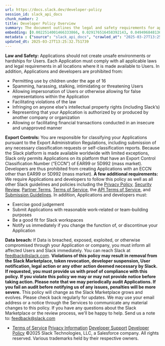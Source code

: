 ```yaml
---
url: https://docs.slack.dev/developer-policy
session_id: slack_api_docs
chunk_number: 2
title: Developer Policy Overview
summary: The document outlines the legal and safety requirements for application developers using Slack. Applications must comply with all applicable laws and cannot involve unsafe practices, impersonation, or facilitate illegal actions. Developers are also responsible for adhering to export control regulations.
embedding: [0.0022514001466333866, 0.029176516458392143, 0.0494968481361866, -0.001837115385569632, 0.034772757440805435, 0.007185464259237051, -0.03048049472272396, -0.014819171279668808, -0.010479368269443512, 0.04485142230987549, 0.0019321971340104938, -0.05791837349534035, -0.032354965806007385, 0.014914252795279026, -0.02789970487356186, 0.038440197706222534, -0.007226213812828064, -0.007497875951230526, -0.02688097208738327, 0.023254280909895897, 0.035940904170274734, 0.04574790969491005, -0.059874340891838074, 0.04873619228601456, -0.02644631266593933, -0.04148281365633011, -0.005137810483574867, 0.004010412842035294, 0.0008527645259164274, -0.0035316082648932934, 0.03898352012038231, -0.03979850560426712, -0.014370928518474102, 0.028361530974507332, 0.02497933618724346, -0.017725955694913864, 0.006560641340911388, 0.02561774291098118, 0.037272050976753235, -0.029611175879836082, -0.032409295439720154, -0.04368327558040619, 0.004971417598426342, 0.012204422615468502, -0.0370003879070282, 0.04267812520265579, -0.03936384618282318, -0.0265821423381567, -0.022778872400522232, 0.002697944873943925, -0.046590059995651245, -0.02504725195467472, 0.05014883726835251, -0.02430018037557602, -0.05612540245056152, -0.031241148710250854, 0.013718939386308193, 0.0007767840288579464, 0.003025637473911047, -0.00500877108424902, 0.03192030265927315, -0.002648706082254648, -0.04251512885093689, -0.016938136890530586, -0.028959186747670174, -0.009487801231443882, 0.014479593373835087, -0.016870221123099327, 0.021176066249608994, 0.04256946220993996, 0.0394996777176857, -0.006020712666213512, 0.012313087470829487, -0.006883240304887295, -0.008435110561549664, -0.025509078055620193, 0.006530079524964094, 0.06324294954538345, -0.014004184864461422, -0.031078152358531952, -0.06242796406149864, 0.027804622426629066, -0.01570207253098488, 0.01409926638007164, -0.054821424186229706, 0.030208833515644073, -0.07296846061944962, -0.05017600208520889, -0.02341727912425995, 0.019844921305775642, -0.044905755668878555, 0.01585148647427559, -0.04368327558040619, 0.047486547380685806, 0.04346594586968422, -0.028904855251312256, -0.0026164462324231863, -0.005358536262065172, 0.02152922749519348, 0.055554911494255066, 9.86367158475332e-05, -0.02871469035744667, -0.05780971050262451, -0.062156304717063904, 0.03105098567903042, -0.015199498273432255, -0.0010611803736537695, -0.014126433059573174, 0.022493626922369003, -0.027437878772616386, -0.0893225222826004, 0.03632123023271561, 0.043873440474271774, 0.004224346484988928, -0.0076948306523263454, -0.02136622928082943, -0.025318913161754608, -0.0009168598335236311, 0.001612994121387601, -0.04406360164284706, -0.08003167062997818, -0.025088001042604446, 0.00884260330349207, -0.01094119343906641, 0.025468328967690468, 0.01769879087805748, 0.006020712666213512, 0.022140465676784515, -0.024340929463505745, -0.024925002828240395, 0.04077649116516113, -0.037842538207769394, 0.08410660922527313, -0.06639423221349716, -0.04031466692686081, -0.004227742552757263, -0.04186313971877098, -0.014384511858224869, -0.026745140552520752, -0.04604673758149147, 0.015117999166250229, 0.0095828827470541, -0.01644914411008358, 0.005864507053047419, -0.059439681470394135, -0.06242796406149864, -0.03556057810783386, -0.011049858294427395, -0.01666647382080555, 0.058353032916784286, 0.03662005811929703, 0.024191515520215034, -0.01945101097226143, 0.014411677606403828, 0.014615424908697605, -0.036674391478300095, 0.0794883519411087, 0.11540208756923676, -0.02563132531940937, -0.0083739859983325, -0.02165147475898266, 0.03577790781855583, -0.002337992424145341, 0.004618256818503141, -0.020225247368216515, -0.0027641626074910164, 0.04868185892701149, -0.05031183362007141, -0.06639423221349716, 0.01502291765064001, -0.00400362117215991, -0.04088515415787697, -0.005779612809419632, 0.010479368269443512, 0.008720355108380318, -0.027071135118603706, 0.00704963319003582, -0.014710506424307823, -0.009406302124261856, -0.02262945845723152, -0.018011201173067093, -0.00899880938231945, -0.06791554391384125, -0.053707610815763474, -0.06541624665260315, -0.001655441359616816, -0.04357461258769035, 0.012910744175314903, -0.017440710216760635, -0.03344161435961723, -0.011389436200261116, 0.005423055961728096, 0.03143131360411644, 0.001400758046656847, 0.03537041321396828, -0.020877238363027573, -0.014425260946154594, 0.014927836135029793, 0.013895520009100437, -0.013100908137857914, 0.028307197615504265, -0.006682889070361853, 0.01983133889734745, -0.023145616054534912, 0.024762006476521492, 0.002728506922721863, 0.006523287855088711, 0.03148564323782921, -0.03963550925254822, -0.03126831352710724, 0.04851886257529259, -0.04311278462409973, -0.02665005810558796, 0.04213480278849602, -0.03243646398186684, 0.007626915350556374, 0.02885052189230919, 0.020361078903079033, -0.03879335895180702, 0.051724474877119064, -0.04531325027346611, 0.06052633002400398, -0.0004775311390403658, -0.019138598814606667, 0.026391979306936264, 0.035207416862249374, 0.008978434838354588, -0.04539474844932556, 0.028877688571810722, 0.0016002599149942398, 0.01821494847536087, 0.015484743751585484, -0.02841586247086525, -0.04281395673751831, 0.03922801837325096, -0.05645139887928963, 0.013494818471372128, 0.0076948306523263454, -0.005307599436491728, 0.036837391555309296, 0.02511516772210598, 0.006635348312556744, 0.02871469035744667, -0.003633481450378895, 0.03819569945335388, 0.0048220036551356316, 0.009861337020993233, -0.03379477187991142, 0.010900444351136684, 0.025305330753326416, 0.05982000753283501, 0.02598448656499386, 0.027926871553063393, -0.04031466692686081, -0.0003506139910314232, -0.043004121631383896, 0.014520342461764812, 0.0009559112368151546, 0.019518926739692688, -0.01894843578338623, -0.016924552619457245, 0.016503477469086647, -0.051072485744953156, -0.013399736024439335, -0.017073966562747955, -2.0984840375604108e-05, 0.051588647067546844, -0.015892237424850464, 0.032572295516729355, 0.018459444865584373, 0.017087550833821297, 0.0265821423381567, -0.006723638623952866, 0.003098646644502878, -0.005986754782497883, -0.021311897784471512, 0.04104815423488617, -0.00052592100109905, -0.02526458166539669, 0.009637215174734592, -0.04376477375626564, 0.004397531505674124, 0.0036198983434587717, -0.020293163135647774, 0.0004575809580273926, -0.008353611454367638, 0.046671561896800995, -0.03208330273628235, 0.0030358247458934784, -0.00896485149860382, 0.02121681533753872, 0.012605124153196812, -0.017902536317706108, -0.006139564793556929, 0.01623181439936161, 0.02152922749519348, 0.05661439523100853, -0.009494592435657978, -0.0543324314057827, -0.011049858294427395, 0.011083816178143024, 0.02064632438123226, -0.018174199387431145, -0.05039333179593086, -0.010479368269443512, 0.058353032916784286, 0.03083365596830845, -0.005005375482141972, -0.0028066097293049097, -0.04911651834845543, 0.0029730028472840786, 0.0160824004560709, -0.038005538284778595, -0.09008317440748215, -0.06269963085651398, -0.023145616054534912, 0.01659855805337429, 0.05639706552028656, 0.006937572732567787, -0.018486609682440758, 0.007939326576888561, 0.0086252735927701, 0.00884260330349207, -0.043737608939409256, -0.019722674041986465, -0.026174649596214294, 0.0023261073511093855, 0.00545361777767539, 0.014370928518474102, -0.044308099895715714, 0.060037337243556976, -0.07954268157482147, -0.006370477844029665, 0.0037115842569619417, 0.010411452502012253, -0.04058632627129555, 0.023892687633633614, 0.06606823951005936, -0.02563132531940937, 0.017522210255265236, -0.0165849756449461, -0.08100965619087219, 0.0013820813037455082, -0.01428943034261465, 0.0013039783807471395, 0.016055233776569366, -0.00781707838177681, 0.008333236910402775, 0.014153598807752132, 0.07237079739570618, -0.028687525540590286, -0.06585090607404709, -0.01888052001595497, 0.0027641626074910164, -0.003181843087077141, -0.004740505013614893, 0.0408308245241642, -0.06275396049022675, -0.013338612392544746, 0.012611916288733482, -0.021841637790203094, -0.015661323443055153, 0.02679947204887867, -0.006869656965136528, 0.020524077117443085, -0.009019183926284313, -0.012761330232024193, -0.07487009465694427, 0.015077250078320503, -0.016571391373872757, 0.04224346578121185, 0.0203339122235775, 0.00863206572830677, -0.03838586434721947, -0.018337195739150047, -0.0127069978043437, 0.0006235495675355196, 0.04536757990717888, 0.05694039165973663, -0.028769023716449738, 0.023023368790745735, 0.03746221214532852, -0.02063274197280407, -0.0046216524206101894, -0.008618482388556004, 0.055853743106126785, -0.00024194912111852318, -0.002112173242494464, -0.007056424859911203, -0.00840794388204813, 0.021094568073749542, 0.008727147243916988, -0.024286597967147827, 0.025658491998910904, 0.021855222061276436, 0.005735467653721571, 0.04946967959403992, 0.006937572732567787, 0.053571779280900955, -0.03803270310163498, 0.03781537339091301, 0.00994962640106678, -0.006645535584539175, 0.050257500261068344, -0.07329445332288742, -0.03561491146683693, 0.010520117357373238, -0.013386153616011143, 0.007980075664818287, 0.020238831639289856, 0.003236175514757633, 0.020673491060733795, 0.014642590656876564, -0.015511909499764442, 0.04281395673751831, -0.051887474954128265, 0.022928286343812943, 0.010078666731715202, 0.014615424908697605, 0.02966550923883915, 0.05156147852540016, -0.06921952217817307, 0.014737672172486782, 0.001129095908254385, -0.009188972413539886, 0.013644232414662838, 0.028986353427171707, -0.0421619676053524, 0.0037998745683580637, -0.020877238363027573, -0.049822840839624405, -0.01094798557460308, 0.05042049661278725, -0.03311561793088913, -0.020306747406721115, -0.0215835589915514, -0.03561491146683693, 0.006890031509101391, 0.007389211095869541, 0.02510158345103264, -0.010771404951810837, -0.022303463891148567, -0.007416377309709787, 0.017590126022696495, 0.009358761832118034, 0.00976625457406044, -0.041890304535627365, 0.0058611114509403706, -0.00653687072917819, 0.03479992225766182, -0.04170014336705208, 0.01098194345831871, 0.018744690343737602, -0.011138148605823517, -0.03526175022125244, -0.02048332802951336, 0.012625499628484249, 0.010289204306900501, 0.004479030147194862, 0.036457061767578125, 0.0297470074146986, 0.014792004600167274, 0.014982168562710285, 0.023525943979620934, 0.010662740096449852, -0.03501725196838379, -0.008081949315965176, 0.004815211985260248, -0.0034721819683909416, 0.00810911599546671, 0.00999037642031908, -0.006940968334674835, 0.011586391367018223, -0.006879844237118959, -0.008306071162223816, -0.0048933145590126514, 0.013467651791870594, -0.003647064557299018, 0.04995867237448692, -0.034039270132780075, -0.025250999256968498, 0.03694605454802513, -0.042623795568943024, 0.02746504545211792, 0.040939487516880035, -0.002860942156985402, 0.008149865083396435, 0.04259662702679634, -0.05558208003640175, 0.014601841568946838, -0.03295262157917023, 0.012163673527538776, 0.05574507638812065, -0.01600090228021145, -0.017943285405635834, -0.041971806436777115, -0.010370703414082527, -0.01768520660698414, -0.007980075664818287, 0.0015756405191496015, -0.02885052189230919, -0.07590240985155106, -0.00977304670959711, 0.018011201173067093, 0.013311445713043213, 0.004027391783893108, -0.025074418634176254, -0.05270246043801308, -0.009970001876354218, 0.002815099200233817, -0.00723300501704216, -0.001234364928677678, 0.024191515520215034, 0.012727372348308563, -0.03795120492577553, 0.015063666738569736, -0.023770440369844437, 0.05748371407389641, -0.000812864163890481, -0.02159714139997959, 0.015036500990390778, 0.0028303801082074642, -0.011450560763478279, -0.00800724234431982, -0.029095018282532692, -0.0032158009707927704, -0.032409295439720154, -0.05927668511867523, -0.04362894222140312, -0.01673438958823681, 0.009603257291018963, -0.0006511402316391468, -0.006811928935348988, 0.003504442051053047, 0.0009117661393247545, 0.031078152358531952, -0.032137636095285416, -0.029203683137893677, -0.004190389066934586, 0.012544000521302223, 0.018527360633015633, -0.0006846735486760736, 0.030453328043222427, 0.012408168986439705, -0.031675808131694794, -0.022860370576381683, 0.005205726251006126, -0.013977018184959888, 0.00928405486047268, 0.004692963790148497, 0.006913802120834589, 0.003647064557299018, 0.010588033124804497, 0.005592844914644957, 0.034120768308639526, 0.006974926218390465, -0.03170297294855118, -0.004523174837231636, -0.009304429404437542, 0.005015562754124403, 0.01888052001595497, -0.01820136420428753, 0.023227116093039513, 0.0012674737954512239, -0.02121681533753872, 0.015335328876972198, -0.003251456655561924, 0.016788721084594727, -0.008143073879182339, 0.02643272839486599, -0.00023897780920378864, -0.032409295439720154, -0.008767896331846714, 0.020687073469161987, 0.02488425374031067, -0.026174649596214294, 0.009406302124261856, -0.023824771866202354, 0.009684756398200989, -0.0013591598253697157, -0.025223832577466965, -0.01893485337495804, -0.01939667947590351, 0.019410261884331703, -0.06009167060256004, 0.0012250265572220087, -0.018038367852568626, 0.027410712093114853, -0.03303411975502968, -0.02468050830066204, 0.003312580520287156, -0.019152183085680008, 0.0026096547953784466, 0.01828286424279213, 0.029339514672756195, 0.03295262157917023, -0.0012301201932132244, 0.010295996442437172, -0.01851377636194229, 0.0006316145299933851, -0.0024636362213641405, -0.017875369638204575, -0.015131582506000996, 0.006604786496609449, -0.01369177270680666, 0.0044858213514089584, 0.03911935165524483, 0.009657589718699455, 0.022126883268356323, -0.007151506375521421, -0.00129464000929147, -0.013603483326733112, -0.006594599224627018, -0.024422429502010345, -0.009297637268900871, 0.020687073469161987, 0.01946459338068962, 0.008604899048805237, 0.002557020168751478, 0.007905368693172932, -0.0643296018242836, -0.013080533593893051, 0.006614973768591881, 0.03134981542825699, 0.02709830179810524, -0.0016800607554614544, -0.001054388820193708, -0.040341831743717194, -0.019790587946772575, 0.0029797942843288183, 0.0013167125871405005, 0.014384511858224869, 0.02276528999209404, -0.009114265441894531, -0.000798856548499316, -0.021705806255340576, 0.002922066254541278, 0.00797328446060419, 0.023987770080566406, -0.012944702059030533, 0.013094116002321243, -0.008394360542297363, 0.016408395022153854, -0.023838354274630547, -0.010961567983031273, 0.004900106228888035, -0.03835869953036308, 0.010051500052213669, 0.01369856484234333, -0.009576091542840004, -0.010214497335255146, -0.009114265441894531, 0.00657082861289382, -0.03974417597055435, 0.035071585327386856, 0.019274430349469185, -0.035071585327386856, 0.01137585286051035, -0.0006812777719460428, 0.0285788606852293, -0.010873278602957726, 0.03031749837100506, 0.0007865468505769968, 0.005687926430255175, 0.0014686735812574625, 0.027560126036405563, -0.002414397429674864, 0.016992468386888504, 0.017169049009680748, 0.007864619605243206, -0.04914368689060211, 0.07378344237804413, 0.03963550925254822, -0.008883352391421795, 0.015769988298416138, -0.024857088923454285, -0.021325480192899704, -0.04941534623503685, 0.017603708431124687, 0.014411677606403828, -0.020605575293302536, 0.021991051733493805, -0.03414793312549591, -0.019328763708472252, 0.00431263679638505, -0.026038818061351776, 0.02488425374031067, 0.040206000208854675, 0.00027251109713688493, -0.024490343406796455, 0.012577958405017853, -0.02386552095413208, 0.03243646398186684, -0.040341831743717194, 0.01112456526607275, 0.012897161766886711, -0.02966550923883915, 0.015077250078320503, -0.026038818061351776, -0.07872769236564636, -0.013148448430001736, 0.02885052189230919, -0.01784820482134819, -0.019125016406178474, -0.037353549152612686, 0.007389211095869541, 0.006801741663366556, -0.006007129792124033, 0.02598448656499386, -0.020795738324522972, 0.01348123513162136, 0.023851938545703888, -0.02885052189230919, 0.01369177270680666, 0.013555942103266716, -0.01806553453207016, 0.005151393823325634, -0.04946967959403992, 0.016788721084594727, 0.0035316082648932934, -0.010818946175277233, -0.0022361192386597395, -0.03349594399333, -0.015878653153777122, -0.018853355199098587, 0.021053817123174667, -0.021311897784471512, 0.025427578017115593, -0.011022692546248436, -0.01939667947590351, 0.008944476954638958, -0.004730317275971174, 0.023335780948400497, 0.004563924390822649, -0.02114889957010746, -0.0048933145590126514, -0.00881543755531311, 0.03708188608288765, 0.01446601003408432, 0.009324803948402405, 0.03162147477269173, 0.018595274537801743, 9.64082355494611e-05, 0.028361530974507332, -0.0013014315627515316, -0.014520342461764812, -0.013583107851445675, 0.005236288066953421, 0.02343086153268814, 0.02958400920033455, 0.01769879087805748, 0.011654307134449482, -0.026174649596214294, 0.009555716998875141, -0.008577733300626278, -0.02644631266593933, -0.03105098567903042, 0.01388193666934967, -0.007008884102106094, 0.04398210346698761, 0.00014485111751127988, 0.03797836974263191, -0.04596523940563202, -0.017454294487833977, 0.020741406828165054, -0.013895520009100437, -0.05039333179593086, -0.015321746468544006, 0.03376760706305504, 0.037407878786325455, 0.0168294720351696, -0.008081949315965176, -0.016680056229233742, 0.018907686695456505, 0.03531607985496521, -0.03134981542825699, -0.04498725384473801, 0.011905594728887081, 0.050936657935380936, -0.029828505590558052, 0.0068356990814208984, 0.004774462431669235, 0.007728788536041975, -0.008285695686936378, -0.025604158639907837, -0.033740442246198654, -0.0030375225469470024, -0.02622898295521736, -0.029339514672756195, 0.0007020768825896084, -0.043139953166246414, 0.007701622322201729, -0.01748146116733551, -0.01045899372547865, -0.021787306293845177, 0.008638856932520866, -0.006523287855088711, -0.10746955126523972, -0.034908588975667953, 0.028361530974507332, -0.010649156756699085, 0.00249759410507977, 0.006238042376935482, 0.0013285977765917778, 0.02871469035744667, 0.014846337027847767, -0.037788208574056625, 0.030752157792448997, -0.05039333179593086, 0.005976567510515451, 0.01016695611178875, 0.04735071584582329, 0.014411677606403828, 0.01623181439936161, 0.009372345171868801, 0.02063274197280407, 0.017807455733418465, -0.025658491998910904, -0.02189597114920616, -0.009576091542840004, 0.05764671042561531, 0.050637826323509216, -0.002122360747307539, 0.018337195739150047, 0.000127872233861126, 0.027302047237753868, 0.0196683406829834, 0.009684756398200989, 0.006604786496609449, -0.016286147758364677, -0.010003958828747272, 0.006404435727745295, -0.005103853065520525, -0.0026436124462634325, 0.0030663867946714163, 0.0018320217495784163, -0.04142848029732704, 0.010010750964283943, -0.0042073680087924, 0.031675808131694794, -0.010411452502012253, -0.00038924094405956566, -0.00743675185367465, 0.013705356046557426, 0.010071874596178532, -0.022873954847455025, 0.04506875202059746, 0.011172106489539146, -0.037706710398197174, 0.022140465676784515, -0.053653277456760406, -0.012985451146960258, 0.01873110607266426, -0.03390343859791756, -0.0024636362213641405, -0.0032327796798199415, 0.0018354174681007862, 0.014262263663113117, 0.010927611030638218, 0.012211214751005173, -0.022154049947857857, 0.02166505716741085, 0.01769879087805748, -0.0148735037073493, 0.008197406306862831, -0.022154049947857857, 0.0471605509519577, 0.019423844292759895, 0.006713451351970434, 0.034691259264945984, 0.00822457205504179, -0.0004957834607921541, -0.01329107116907835, 0.02444959431886673, -0.009107474237680435, 0.02393343672156334, -0.055419083684682846, 0.05009450390934944, 0.0016308219637721777, 0.02064632438123226, 0.05302845314145088, -0.0008298430475406349, 0.009725505486130714, -0.00025383432512171566, 0.01631331257522106, -0.005501159001141787, -0.03344161435961723, 0.0506649948656559, 0.015063666738569736, -0.0038813732098788023, -0.007769538089632988, -0.0086252735927701, -0.01552549283951521, 0.010132999159395695, -0.018269279971718788, 0.018405111506581306, -0.01718263141810894, 0.010513326153159142, 0.007110757287591696, 0.023376530036330223, 0.030290331691503525, -0.018758272752165794, 0.011735805310308933, 0.02701680175960064, -0.013284279964864254, -0.040640659630298615, 0.014343762770295143, 0.029774174094200134, -0.016489893198013306, 0.04140131548047066, 0.03610390052199364, -0.024205099791288376, 0.011280771344900131, 0.008917310275137424, -0.015539076179265976, -0.00076871900819242, 0.000661752070300281, 0.0259165707975626, 0.028524527326226234, -0.04664439335465431, 0.04604673758149147, -0.016191065311431885, -0.016625724732875824, 0.030235998332500458, 0.01060840766876936, -0.046454232186079025, 0.008584524504840374, 0.028769023716449738, 0.013834395445883274, -0.06389494240283966, 0.018119866028428078, 0.01064236555248499, 0.02106740139424801, 0.018024785444140434, -0.019328763708472252, -0.004584298934787512, -0.017807455733418465, -0.010031125508248806, -0.02893202006816864, 0.01756295934319496, 0.009630423970520496, 0.01524024736136198, -0.0014279242604970932, -0.01821494847536087, 0.025957319885492325, -0.03355027735233307, 0.003010356333106756, 0.03781537339091301, -0.020836487412452698, -0.03664722666144371, 0.00704963319003582, -0.004203971941024065, 0.008822228759527206, -0.007103965617716312, -0.0025858841836452484, -0.03610390052199364, -0.010683114640414715, -0.0012742653489112854, 0.019328763708472252, -0.016258981078863144, -0.004241325426846743, -0.006397644057869911, -0.008244946599006653, -0.029692674055695534, 0.014547509141266346, 0.018310029059648514, -0.02841586247086525, 0.004845773801207542, 0.006438393145799637, 0.01060840766876936, 0.020741406828165054, 0.0033516320399940014, 0.012258755043148994, -0.005117435939610004, -0.036239732056856155, 0.017658039927482605, 0.01719621568918228, -5.186519047128968e-05, 0.017277713865041733, -0.009243304841220379, 0.011620349250733852, 0.04422660171985626, 0.02085007168352604, -0.015321746468544006, 0.01616389863193035, -0.02958400920033455, 0.0029611175414174795, 0.03523458167910576, 0.035940904170274734, 0.0285788606852293, 0.013793646357953548, -0.01255758386105299, -0.03254512697458267, 0.007871410809457302, -0.009440260007977486, 0.023919854313135147, -0.004108890425413847, 0.010995525866746902, 0.04841019958257675, 0.0008998809498734772, 0.00469975546002388, -0.0012691717129200697, 0.03708188608288765, -0.04764954373240471, 0.023104866966605186, 0.010037916712462902, 0.03379477187991142, 0.02195030264556408, 0.027926871553063393, -0.027709541842341423, -0.02018449828028679, 0.005684530828148127, -0.005952797364443541, 0.00629577087238431, -0.017671624198555946, -0.015471160411834717, -0.02540041320025921, -0.022561542689800262, -0.02086365409195423, 0.017060384154319763, -0.025441162288188934, -0.005701509770005941, 0.011355478316545486, -0.021678641438484192, 0.013705356046557426, 0.017128299921751022, -0.00655724573880434, 0.019437428563833237, 0.0160824004560709, -0.00629577087238431, -0.01886693760752678, 0.009005600586533546, -0.04047766327857971, 0.030643492937088013, -0.002723413286730647, 0.031159650534391403, 0.039907172322273254, 0.01335898693650961, 0.015348912216722965, -0.027206966653466225, -0.023919854313135147, -0.028008369728922844, 0.023254280909895897, 0.05044766515493393, -0.02248004451394081, -0.011593182571232319, -0.014588258229196072, 0.0005603032186627388, 0.013576316647231579, 0.028144201263785362, 0.010649156756699085, 0.015050084330141544, -0.024042101576924324, 0.021189648658037186, 0.029719840735197067, -0.015579825267195702, -0.02165147475898266, 0.025060834363102913, 0.045340415090322495, -0.00859131570905447, 0.0172505471855402, -0.027369963005185127, 0.00847585964947939, 0.002699642674997449, 0.01828286424279213, -0.03357744216918945, 0.020904403179883957, -0.010920818895101547, 0.026324063539505005, -0.018242115154862404, 0.017712373286485672, -0.030154500156641006, -0.004543549846857786, -0.02378402277827263, 0.03181163966655731, -0.009603257291018963, -0.033387281000614166, -0.01450676005333662, -0.00789178628474474, -0.013977018184959888, 0.029203683137893677, 0.014262263663113117, -0.018540943041443825, 0.0394996777176857, -0.016707222908735275, -0.009155014529824257, -0.010839320719242096, 0.027954036369919777, 0.04925234988331795, -0.03958117589354515, 0.00460806954652071, -0.038222867995500565, -0.016802305355668068, -0.0017505231080576777, 0.0222491305321455, 0.01013979036360979, 0.02305053547024727, -0.006329728290438652, 0.015213081613183022, -0.004815211985260248, 0.006577620282769203, -0.017956869676709175, -0.03825003281235695, -0.01939667947590351, 0.006309353746473789, -0.006781366653740406, 0.013148448430001736, -0.03148564323782921, 0.005674343556165695, 0.006961342878639698, -0.005069895181804895, 0.002787932986393571, 0.0013328425120562315, -0.04851886257529259, -0.006010525394231081, -0.012272338382899761, 0.02188238687813282, 0.010336745530366898, -0.004010412842035294, 0.05381627380847931, -0.001339634065516293, 0.020306747406721115, 0.03159430995583534, 0.021705806255340576, 0.018839770928025246, -0.020877238363027573, -0.019885670393705368, -4.7806173824938014e-05, 0.011552433483302593, 0.0011927667073905468, 0.002962815575301647, -0.013195989653468132, -0.0033516320399940014, -0.04362894222140312, -0.00018570656538940966, -0.006153148133307695, -0.006951155606657267, -0.010146581567823887, -0.02694888599216938, -0.0285788606852293, 0.034772757440805435, 0.030453328043222427, 0.008367194794118404, -0.003986642230302095, -0.002090100897476077, -0.02123039774596691, -0.0035146293230354786, 0.09057216346263885, -0.01373252272605896, 0.010744238272309303, 0.01181730441749096, 0.004363573621958494, 0.001930499216541648, 0.009263680316507816, 0.0434931144118309, -6.839307025074959e-05, 0.010295996442437172, -0.0199128370732069, 0.004254908766597509, 0.013399736024439335, 0.023743273690342903, 0.008333236910402775, -0.02371610701084137, -0.014180765487253666, 0.03724488243460655, 0.0027947244234383106, 0.010520117357373238, 0.013814020901918411, 0.010343536734580994, -0.004689568188041449, -0.013562733307480812, 0.0031156253535300493, -0.026704391464591026, -0.008638856932520866, 0.0072873374447226524, 0.025862237438559532, -0.021040234714746475, 0.001160506857559085, -0.0011231532553210855, 0.027845371514558792, 0.005331370048224926, -0.005962984636425972, -0.01333182118833065, -0.025495493784546852, -0.028741857036948204, 0.01879902184009552, 0.0031835411209613085, -0.004353386349976063, -0.023824771866202354, 0.007321295328438282, -0.019559675827622414, 0.005728675983846188, -0.009786629118025303, -0.013386153616011143, -0.004057953599840403, -0.005704905372112989, -0.006468955427408218, -0.007497875951230526, 0.021624308079481125, 0.015416827984154224, -0.016625724732875824, 0.005732071585953236, -0.0024636362213641405, 0.023485194891691208, 0.038521695882081985, -0.018540943041443825, 0.0030646887607872486, -0.03143131360411644, 0.016639307141304016, 0.014819171279668808, 0.03537041321396828, -0.021474894136190414, 0.012428544461727142, -0.02811703458428383, -0.017902536317706108, 0.00556567870080471, 0.030534828081727028, 0.019478177651762962, 0.04036899656057358, 0.04129264876246452, 0.025875821709632874, 0.015389661304652691, -0.015511909499764442, -0.0036538562271744013, -0.007932535372674465, 0.00704963319003582, -0.0036946055479347706, -0.00258928001858294, 0.017508625984191895, 0.03488142043352127, 0.027369963005185127, -0.02371610701084137, 0.032273463904857635, -0.013460860587656498, -0.018160615116357803, -0.003602919401600957, 0.000376082316506654, -0.023036951199173927, 0.008570941165089607, 0.0394996777176857, 0.0027658604085445404, -0.01570207253098488, 0.009759463369846344, -0.030208833515644073, 0.011178897693753242, 0.022724540904164314, -0.009535342454910278, 0.014479593373835087, 0.041156817227602005, -0.017386378720402718, 0.02189597114920616, -0.03863035887479782, 0.005232892464846373, -0.03083365596830845, 0.011613558046519756, 0.016028067097067833, 0.022507211193442345, -0.0036538562271744013, -0.007667664438486099, 0.01468333974480629, 0.0037285631988197565, 0.02958400920033455, -0.018323613330721855, -0.0003109258250333369, 0.005239684134721756, -0.004648818634450436, -0.008170239627361298, 0.026324063539505005, -0.017725955694913864, 0.0034110581036657095, 0.02071424014866352, -0.014955001883208752, 0.017006050795316696, 0.0025977694895118475, -0.007239796686917543, 0.0032124051358550787, 0.050773657858371735, 0.005222705192863941, 0.02613390050828457, 0.041319817304611206, -0.017019635066390038, -0.02363460883498192, -6.451976514654234e-05, 0.015593408606946468, -0.016272563487291336, 0.0023787417449057102, -0.027628041803836823, -0.044471096247434616, 0.014357345178723335, 0.02569924108684063, 0.011830887757241726, -0.016720807179808617, 0.01798403449356556, -0.005287224892526865, -0.030806489288806915, -0.016938136890530586, -0.020972318947315216, 0.004703151062130928, 0.04498725384473801, -0.007525042165070772, 0.015539076179265976, 0.017060384154319763, -0.017535792663693428, 0.023756856098771095, -0.03259946033358574, 0.0011367363622412086, -0.01255079172551632, -0.00980021245777607, -0.014710506424307823, -0.012285921722650528, -0.019138598814606667, 0.02165147475898266, -0.011525267735123634, 0.013338612392544746, -0.01208217442035675, 0.004723526071757078, 0.009202555753290653, -0.014778422191739082, -0.010751030407845974, -0.002186880446970463, 0.014574674889445305, -2.2483758584712632e-05, 0.004394135437905788, -0.020985903218388557, 0.009419885464012623, -0.04868185892701149, -0.02761445939540863, -0.02136622928082943, -0.0496598444879055, 0.002332898788154125, 0.001701284316368401, 0.03406643494963646, -0.002458542585372925, 0.02696247026324272, -0.0017641062149778008, -0.017861787229776382, 0.02239854633808136, 0.0037421463057398796, 0.031757306307554245, -0.009127848781645298, -0.001234364928677678, 0.027804622426629066, -0.014493176713585854, 0.010275620967149734, -0.011233230121433735, 0.007273754570633173, 0.01946459338068962, 0.002278566360473633, 0.006119190249592066, 0.004285470582544804, 0.024585425853729248, -0.006424810271710157, 0.02143414504826069, 0.008652440272271633, 0.003996829502284527, 0.006044483277946711, 0.022928286343812943, 0.004258304368704557, 0.014221514575183392, -0.017087550833821297, 0.03621256723999977, 0.018119866028428078, 0.030860822647809982, -0.0029611175414174795, 0.021257564425468445, 0.002455146750435233, -0.034691259264945984, -0.014588258229196072, -0.030942320823669434, 0.039391014724969864, -0.030534828081727028, 0.03031749837100506, -0.00464202743023634, 0.033387281000614166, -0.002699642674997449, 0.012931118719279766, -0.016068818047642708, 0.05623406916856766, -0.02321353182196617, -0.004526570904999971, 0.016544226557016373, 0.009881711564958096, -0.0036810224410146475, -0.00701567530632019, 0.018839770928025246, 0.0006834001396782696, -0.030589159578084946, 0.004146243911236525, 0.023729689419269562, -0.006547058001160622, 0.015769988298416138, -0.010187331587076187, 0.010683114640414715, 0.0283343642950058, -0.001884656259790063, -0.018744690343737602, -0.004054557997733355, 0.02379760518670082, 0.01631331257522106, 0.02446317858994007, 0.006153148133307695, 0.018377944827079773, -0.019709089770913124, -0.004876336082816124, -0.03743504732847214, 0.04026033356785774, 0.003012054366990924, -0.02409643493592739, -0.017141882330179214, 0.01666647382080555, 0.012381003238260746, -0.03906501829624176, 0.009684756398200989, 0.01871752366423607, -0.019288014620542526, -0.014452427625656128, 0.003090157173573971, 0.005844132509082556, -0.011762971989810467, 0.014126433059573174, 0.027791040018200874, -0.02461259253323078, -0.016747971996665, -0.0010790082160383463, 0.0038508111611008644, 0.023471610620617867, -0.004913689568638802, -0.03556057810783386, 0.022778872400522232, -0.0036980011500418186, 0.00726696290075779, 0.004842378199100494, 0.020225247368216515, -0.0013982112286612391, -0.024422429502010345, 0.03230063244700432, -0.015661323443055153, 0.019736256450414658, 0.039472512900829315, -0.005080082453787327, 0.009691547602415085, -0.0030494078528136015, 0.011776555329561234, 0.011593182571232319, 0.006465559359639883, 0.003867790102958679, -0.005416264291852713, -0.0007708413759246469, -0.010513326153159142, 0.04129264876246452, 0.01530816312879324, -0.0009066725033335388, 0.029285181313753128, 0.011722222901880741, 0.01776670478284359, -0.00045121388393454254, 0.005358536262065172, 0.002860942156985402, 0.012462501414120197, -0.002285358030349016, -0.031539976596832275, -0.009542133659124374, -0.001976342173293233, 0.011776555329561234, -0.04476992413401604, -0.03230063244700432, 0.012768121436238289, -0.005035937298089266, 0.011036275885999203, 0.011545642279088497, 0.030507661402225494, 0.04246079549193382, -0.0009126150980591774, -0.01042503584176302, -0.03099665232002735, 0.007110757287591696, -0.03401210159063339, 0.014017768204212189, -0.010900444351136684, 0.02040182799100876, -0.03251796215772629, 0.004648818634450436, 0.005979963578283787, 0.01502291765064001, 0.009691547602415085, 0.013861562125384808, -0.025753572583198547, 0.01178334653377533, 0.0037285631988197565, 0.004550341051071882, 0.013623857870697975, -0.0012250265572220087, 0.03004583530128002, -0.0012088966323062778, 0.027668790891766548, 0.017454294487833977, 0.004244721494615078, 0.00939951092004776, 0.03493575379252434, -0.011206064373254776, 0.015511909499764442, -0.01218404807150364, 0.0010807060170918703, -0.033088453114032745, -0.03243646398186684, 0.005012167152017355, 0.008149865083396435, -0.03105098567903042, -0.006968134548515081, -0.0009457239066250622, -0.021379811689257622, -0.002015393693000078, 0.02086365409195423, -0.0059969425201416016, 0.015987318009138107, 0.0006944364286027849, 0.008428318426012993, -0.025970902293920517, -0.02709830179810524, -0.008638856932520866, -0.027111884206533432, 0.02078215591609478, -0.027342796325683594, -0.01579715497791767, -0.00026444613467901945, -0.020687073469161987, -0.033740442246198654, 0.011369061656296253, 0.010160164907574654, 0.008210988715291023, 0.0018099491717293859, 0.01873110607266426, -0.01998075284063816, 0.005769425071775913, 0.010601616464555264, -0.016204647719860077]
metadata : {"source": "slack_api_docs", "crawled_at": "2025-03-27T13:25:31.492860", "url_path": "/developer-policy", "chunk_size": 3782}
updated_dt: 2025-03-27T13:25:32.751739
---
```

**Law and Safety:** Applications should not create unsafe environments or hardships for Users. Each Application must comply with all applicable laws and legal requirements in all locations where it is made available to Users. In addition, Applications and developers are prohibited from:
  * Permitting use by children under the age of 16
  * Spamming, harassing, stalking, intimidating or threatening Users
  * Allowing impersonation of Users or otherwise allowing for false representations within the Application
  * Facilitating violations of the law
  * Infringing on anyone else's intellectual property rights (including Slack’s)
  * Representing that your Application is authorized by or produced by another company or organization
  * Allowing or facilitating financial transactions conducted in an insecure and unapproved manner


**Export Controls:** You are responsible for classifying your Applications pursuant to the Export Administration Regulations, including submission of any necessary classification requests or self-classification reports. Because the Slack platform is made available worldwide with limited exceptions, Slack only permits Applications on its platform that have an Export Control Classification Number (“ECCN”) of EAR99 or 5D992 (mass market). Developers are thus prohibited from creating Applications with an ECCN other than EAR99 or 5D992 (mass market).
**A few additional requirements:** We require Applications and developers to follow this policy as well as all other Slack guidelines and policies including the [Privacy Policy](https://slack.com/privacy-policy), [Security Review](https://docs.slack.dev/slack-marketplace/marketplace-terms-conditions/slack-security-review), [Partner Terms](https://slack.com/terms-of-service/partners), [Terms of Service](https://slack.com/terms-of-service), the [API Terms of Service](https://slack.com/terms-of-service/api-updated), and [Submission Guidelines](https://docs.slack.dev/slack-marketplace/slack-marketplace-app-guidelines-and-requirements).
In addition, Applications and developers must:
  * Exercise good judgement
  * Submit Applications with reasonable work-related or team-building purposes
  * Be a good fit for Slack workspaces
  * Notify us immediately if you change the function of, or discontinue your Application


**Data breach:** If Data is breached, exposed, exploited, or otherwise compromised through your Application or company, you must inform all affected Users and Slack immediately. You can reach Slack at feedback@slack.com.
**Violations of this policy may result in removal from the Slack Marketplace, token revocation, developer suspension, User notification, legal action or any other action deemed necessary by Slack. If requested, you must provide us with proof of compliance with this policy. If you violate this policy we may or may not provide notice before taking action. Please note that we may periodically audit Applications. If you fail an audit before notifying us of any issues, penalties will be more severe.**
This policy will change as the Slack Marketplace grows and evolves. Please check back regularly for updates. We may use your email address or a notice through the Services to communicate any material changes to this policy.
If you have any questions about the Slack Marketplace or the review process, we'll be happy to help. Send us a note to: feedback@slack.com
  * [Terms of Service](https://slack.com/terms-of-service/user) [Privacy Information](https://slack.com/trust/privacy/privacy-policy) [Developer Support](https://docs.slack.dev/developer-support) [Developer Policy](https://docs.slack.dev/developer-policy)
©2025 Slack Technologies, LLC, a Salesforce company. All rights reserved. Various trademarks held by their respective owners.